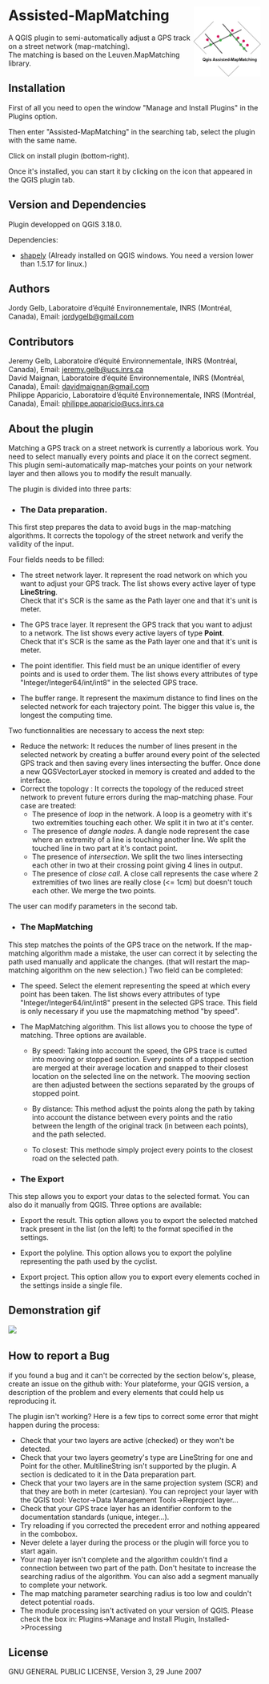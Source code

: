 # Assisted-MapMatching <img src = "ressources/images/Q3M_logoWEB.png" align = "right" height = 138.5>

A QGIS plugin to semi-automatically adjust a GPS track on a street network (map-matching).
<br>
The matching is based on the Leuven.MapMatching library.

## Installation

First of all you need to open the window "Manage and Install Plugins" in the Plugins option. <br>

[//]: # (<img src = "ressources/images/plugin_installation_1.png">) 

Then enter "Assisted-MapMatching" in the searching tab, select the plugin with the same name.

[//]: # (<img src = "ressources/images/plugin_installation_2.png">)

Click on install plugin (bottom-right).

Once it's installed, you can start it by clicking on the icon that appeared in the QGIS plugin tab.

[//]: # (<img src = "ressources/images/plugin_installation_3.png">)

## Version and Dependencies

Plugin developped on QGIS 3.18.0.

Dependencies: 

- [shapely](https://pypi.org/project/Shapely/) 
(Already installed on QGIS windows. You need a version lower than 1.5.17 for linux.)

## Authors
Jordy Gelb, Laboratoire d’équité Environnementale, INRS (Montréal, Canada), Email: jordygelb@gmail.com
## Contributors
Jeremy Gelb, Laboratoire d’équité Environnementale, INRS (Montréal, Canada), Email: jeremy.gelb@ucs.inrs.ca <br>
David Maignan, Laboratoire d’équité Environnementale, INRS (Montréal, Canada), Email: davidmaignan@gmail.com<br>
Philippe Apparicio, Laboratoire d’équité Environnementale, INRS (Montréal, Canada), Email: philippe.apparicio@ucs.inrs.ca

## About the plugin

Matching a GPS track on a street network is currently a laborious work. You need to select manually every points and place it on the correct segment.
This plugin semi-automatically map-matches your points on your network layer and then allows you to modify the result manually. <br>

The plugin is divided into three parts: <br>

- ### **The Data preparation**. 

This first step prepares the data to avoid bugs in the map-matching algorithms. It corrects the topology of the street network and verify the validity of the input.

Four fields needs to be filled:
- The street network layer. It represent the road network on which you want to adjust your GPS track. The list shows every active layer of type **LineString**.<br> 
Check that it's SCR is the same as the Path layer one and that it's unit is meter.

- The GPS trace layer. It represent the GPS track that you want to adjust to a network. The list shows every active layers of type **Point**. <br>
Check that it's SCR is the same as the Path layer one and that it's unit is meter.

- The point identifier. This field must be an unique identifier of every points and is used to order them. The list shows every attributes of type "Integer/Integer64/int/int8" in the selected GPS trace. 

- The buffer range. It represent the maximum distance to find lines on the selected network for each trajectory point. The bigger this value is, the longest the computing time.

Two functionnalities are necessary to access the next step:
- Reduce the network: It reduces the number of lines present in the selected network by creating a buffer around every point of the selected GPS track and then saving every lines intersecting the buffer. Once done a new QGSVectorLayer stocked in memory is created and added to the interface.
- Correct the topology : It corrects the topology of the reduced street network to prevent future errors during the map-matching phase. Four case are treated:
    - The presence of *loop* in the network. A loop is a geometry with it's two extremities touching each other. We split it in two at it's center.
    - The presence of *dangle nodes*. A dangle node represent the case where an extremity of a line is touching another line. We split the touched line in two part at it's contact point.
    - The presence of *intersection*. We split the two lines intersecting each other in two at their crossing point giving 4 lines in output.
    - The presence of *close call*. A close call represents the case where 2 extremities of two lines are really close (<= 1cm) but doesn't touch each other. We merge the two points.
    
The user can modify parameters in the second tab.

- ### **The MapMatching**

This step matches the points of the GPS trace on the network. If the map-matching algorithm made a mistake, the user can correct it by selecting the path used manually and applicate the changes. (that will restart the map-matching algorithm on the new selection.)
Two field can be completed:

- The speed. Select the element representing the speed at which every point has been taken. The list shows every attributes of type "Integer/Integer64/int/int8" present in the selected GPS trace. This field is only necessary if you use the mapmatching method "by speed".

- The MapMatching algorithm. This list allows you to choose the type of matching. Three options are available.

    - By speed: Taking into account the speed, the GPS trace is cutted into mooving or stopped section. Every points of a stopped section are merged at their average location and snapped to their closest location on the selected line on the network. The mooving section are then adjusted between the sections separated by the groups of stopped point.

    - By distance: This method adjust the points along the path by taking into account the distance between every points and the ratio between the length of the original track (in between each points), and the path selected.

    - To closest: This methode simply project every points to the closest road on the selected path.


- ### **The Export**
This step allows you to export your datas to the selected format. You can also do it manually from QGIS.
Three options are available:

- Export the result. This option allows you to export the selected matched track present in the list (on the left) to the format specified in the settings.

- Export the polyline. This option allows you to export the polyline representing the path used by the cyclist.

- Export project. This option allow you to export every elements coched in the settings inside a single file. 

## Demonstration gif

<img src = "ressources/images/presentation.gif">

## How to report a Bug
if you found a bug and it can't be corrected by the section below's, please, create an issue on the github with: Your plateforme, your QGIS version, a description of the problem and every elements that could help us reproducing it.

The plugin isn't working? Here is a few tips to correct some error that might happen during the process:
- Check that your two layers are active (checked) or they won't be detected.
- Check that your two layers geometry's type are LineString for one and Point for the other. MultilineString isn't supported by the plugin. A section is dedicated to it in the Data preparation part.
- Check that your two layers are in the same projection system (SCR) and that they are both in meter (cartesian). You can reproject your layer with the QGIS tool: Vector->Data Management Tools->Reproject layer...
-  Check that your GPS trace layer has an identifier conform to the documentation standards (unique, integer...).
- Try reloading if you corrected the precedent error and nothing appeared in the combobox.
- Never delete a layer during the process or the plugin will force you to start again.
- Your map layer isn't complete and the algorithm couldn't find a connection between two part of the path. Don't hesitate to increase the searching radius of the algorithm. You can also add a segment manually to complete your network.
- The map matching parameter searching radius is too low and couldn't detect potential roads.
- The module processing isn't activated on your version of QGIS. Please check the box in: Plugins->Manage and Install Plugin, Installed->Processing
   

## License
GNU GENERAL PUBLIC LICENSE, Version 3, 29 June 2007